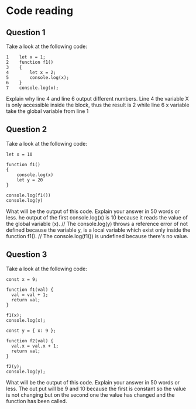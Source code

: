 # Code reading

## Question 1

Take a look at the following code:

```
1    let x = 1;
2    function f1()
3    {
4        let x = 2;
5        console.log(x);
6    }
7    console.log(x);
```

Explain why line 4 and line 6 output different numbers. Line 4 the variable X is only accessible inside the block, thus the result is 2 while line 6 x variable take the global variable from line 1

## Question 2

Take a look at the following code:

```
let x = 10

function f1()
{
    console.log(x)
    let y = 20
}

console.log(f1())
console.log(y)
```

What will be the output of this code. Explain your answer in 50 words or less.
he output of the first console.log(x) is 10 because it reads the value of the global variable (x).
// The console.log(y) throws a reference error of not defined because the variable y, is a local variable which exist only inside the function f1().
// The console.log(f1()) is undefined because there's no value.

## Question 3

Take a look at the following code:

```
const x = 9;

function f1(val) {
  val = val + 1;
  return val;
}

f1(x);
console.log(x);

const y = { x: 9 };

function f2(val) {
  val.x = val.x + 1;
  return val;
}

f2(y);
console.log(y);
```

What will be the output of this code. Explain your answer in 50 words or less.
The out put will be 9 and 10 because the first is constant so the value is not changing but on the second one the value has changed and the function has been called. 
